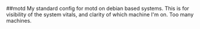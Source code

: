 ##motd
My standard config for motd on debian based systems. This is for visibility of the system vitals, and clarity of which machine I'm on. Too many machines.
